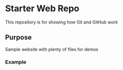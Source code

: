 # Starter Web Repo

This repository is for showing how Git and GitHub work

## Purpose

Sample website with plenty of files for demos

### Example
